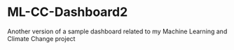 # ML-CC-Dashboard2
Another version of a sample dashboard related to my Machine Learning and Climate Change project
